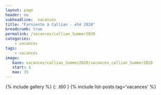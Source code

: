 ```yaml
---
layout: page
header: no
subheadline:  vacances
title: "Farniente à Callian - été 2020"
breadcrumb: true
permalink: /vacances/callian_Summer2020
categories:
    - vacances
tags:
    - vacances
image:
   base: vacances/callian_Summer2020/vacances_callian_Summer2020
   start: 1
   max: 35
---
```

{% include gallery %}
{: .t60 }
{% include list-posts tag='vacances' %}
